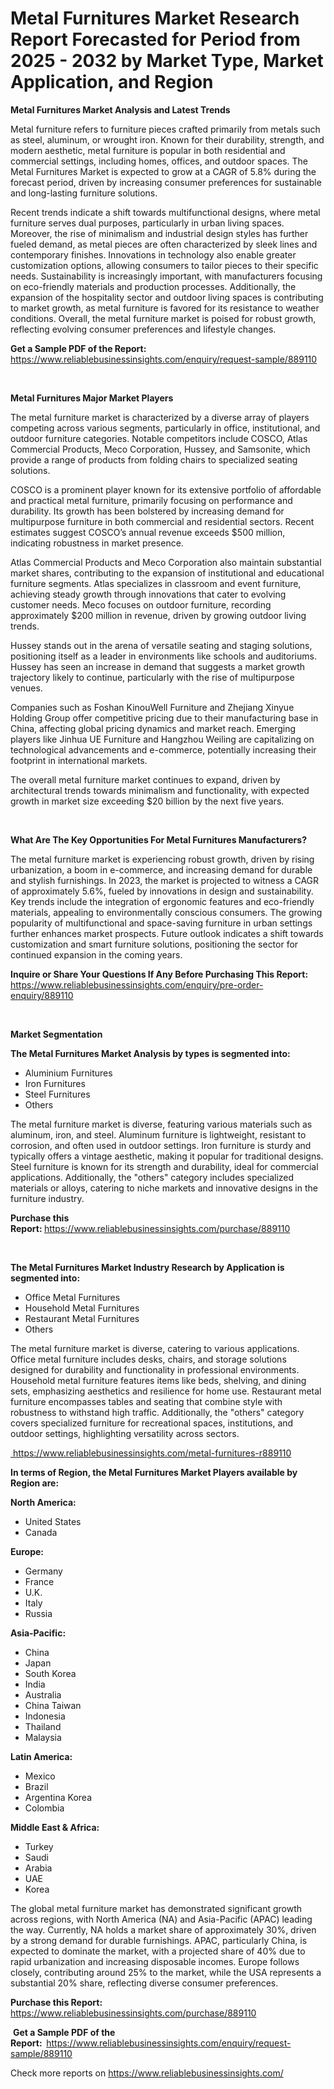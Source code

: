 <p><h1>Metal Furnitures Market Research Report Forecasted for Period from 2025 -  2032 by Market Type, Market Application, and Region</h1></p><p><strong>Metal Furnitures Market Analysis and Latest Trends</strong></p>
<p><p>Metal furniture refers to furniture pieces crafted primarily from metals such as steel, aluminum, or wrought iron. Known for their durability, strength, and modern aesthetic, metal furniture is popular in both residential and commercial settings, including homes, offices, and outdoor spaces. The Metal Furnitures Market is expected to grow at a CAGR of 5.8% during the forecast period, driven by increasing consumer preferences for sustainable and long-lasting furniture solutions.</p><p>Recent trends indicate a shift towards multifunctional designs, where metal furniture serves dual purposes, particularly in urban living spaces. Moreover, the rise of minimalism and industrial design styles has further fueled demand, as metal pieces are often characterized by sleek lines and contemporary finishes. Innovations in technology also enable greater customization options, allowing consumers to tailor pieces to their specific needs. Sustainability is increasingly important, with manufacturers focusing on eco-friendly materials and production processes. Additionally, the expansion of the hospitality sector and outdoor living spaces is contributing to market growth, as metal furniture is favored for its resistance to weather conditions. Overall, the metal furniture market is poised for robust growth, reflecting evolving consumer preferences and lifestyle changes.</p></p>
<p><strong>Get a Sample PDF of the Report:&nbsp;</strong> <a href="https://www.reliablebusinessinsights.com/enquiry/request-sample/889110?utm_campaign=2142&utm_medium=2&utm_source=Github&utm_content=ia&utm_term=07022025&utm_id=metal-furnitures">https://www.reliablebusinessinsights.com/enquiry/request-sample/889110</a></p>
<p>&nbsp;</p>
<p><strong>Metal Furnitures Major Market Players</strong></p>
<p><p>The metal furniture market is characterized by a diverse array of players competing across various segments, particularly in office, institutional, and outdoor furniture categories. Notable competitors include COSCO, Atlas Commercial Products, Meco Corporation, Hussey, and Samsonite, which provide a range of products from folding chairs to specialized seating solutions.</p><p>COSCO is a prominent player known for its extensive portfolio of affordable and practical metal furniture, primarily focusing on performance and durability. Its growth has been bolstered by increasing demand for multipurpose furniture in both commercial and residential sectors. Recent estimates suggest COSCO’s annual revenue exceeds $500 million, indicating robustness in market presence.</p><p>Atlas Commercial Products and Meco Corporation also maintain substantial market shares, contributing to the expansion of institutional and educational furniture segments. Atlas specializes in classroom and event furniture, achieving steady growth through innovations that cater to evolving customer needs. Meco focuses on outdoor furniture, recording approximately $200 million in revenue, driven by growing outdoor living trends.</p><p>Hussey stands out in the arena of versatile seating and staging solutions, positioning itself as a leader in environments like schools and auditoriums. Hussey has seen an increase in demand that suggests a market growth trajectory likely to continue, particularly with the rise of multipurpose venues.</p><p>Companies such as Foshan KinouWell Furniture and Zhejiang Xinyue Holding Group offer competitive pricing due to their manufacturing base in China, affecting global pricing dynamics and market reach. Emerging players like Jinhua UE Furniture and Hangzhou Weiling are capitalizing on technological advancements and e-commerce, potentially increasing their footprint in international markets.</p><p>The overall metal furniture market continues to expand, driven by architectural trends towards minimalism and functionality, with expected growth in market size exceeding $20 billion by the next five years.</p></p>
<p>&nbsp;</p>
<p><strong>What Are The Key Opportunities For Metal Furnitures Manufacturers?</strong></p>
<p><p>The metal furniture market is experiencing robust growth, driven by rising urbanization, a boom in e-commerce, and increasing demand for durable and stylish furnishings. In 2023, the market is projected to witness a CAGR of approximately 5.6%, fueled by innovations in design and sustainability. Key trends include the integration of ergonomic features and eco-friendly materials, appealing to environmentally conscious consumers. The growing popularity of multifunctional and space-saving furniture in urban settings further enhances market prospects. Future outlook indicates a shift towards customization and smart furniture solutions, positioning the sector for continued expansion in the coming years.</p></p>
<p><strong>Inquire or Share Your Questions If Any Before Purchasing This Report:</strong> <a href="https://www.reliablebusinessinsights.com/enquiry/pre-order-enquiry/889110?utm_campaign=2142&utm_medium=2&utm_source=Github&utm_content=ia&utm_term=07022025&utm_id=metal-furnitures">https://www.reliablebusinessinsights.com/enquiry/pre-order-enquiry/889110</a></p>
<p>&nbsp;</p>
<p><strong>Market Segmentation</strong></p>
<p><strong>The Metal Furnitures Market Analysis by types is segmented into:</strong></p>
<p><ul><li>Aluminium Furnitures</li><li>Iron Furnitures</li><li>Steel Furnitures</li><li>Others</li></ul></p>
<p><p>The metal furniture market is diverse, featuring various materials such as aluminum, iron, and steel. Aluminum furniture is lightweight, resistant to corrosion, and often used in outdoor settings. Iron furniture is sturdy and typically offers a vintage aesthetic, making it popular for traditional designs. Steel furniture is known for its strength and durability, ideal for commercial applications. Additionally, the "others" category includes specialized materials or alloys, catering to niche markets and innovative designs in the furniture industry.</p></p>
<p><strong>Purchase this Report:&nbsp;</strong><a href="https://www.reliablebusinessinsights.com/purchase/889110?utm_campaign=2142&utm_medium=2&utm_source=Github&utm_content=ia&utm_term=07022025&utm_id=metal-furnitures">https://www.reliablebusinessinsights.com/purchase/889110</a></p>
<p>&nbsp;</p>
<p><strong>The Metal Furnitures Market Industry Research by Application is segmented into:</strong></p>
<p><ul><li>Office Metal Furnitures</li><li>Household Metal Furnitures</li><li>Restaurant Metal Furnitures</li><li>Others</li></ul></p>
<p><p>The metal furniture market is diverse, catering to various applications. Office metal furniture includes desks, chairs, and storage solutions designed for durability and functionality in professional environments. Household metal furniture features items like beds, shelving, and dining sets, emphasizing aesthetics and resilience for home use. Restaurant metal furniture encompasses tables and seating that combine style with robustness to withstand high traffic. Additionally, the "others" category covers specialized furniture for recreational spaces, institutions, and outdoor settings, highlighting versatility across sectors.</p></p>
<p><a href="https://www.reliablebusinessinsights.com/metal-furnitures-r889110?utm_campaign=2142&utm_medium=2&utm_source=Github&utm_content=ia&utm_term=07022025&utm_id=metal-furnitures">&nbsp;https://www.reliablebusinessinsights.com/metal-furnitures-r889110</a></p>
<p><strong>In terms of Region, the Metal Furnitures Market Players available by Region are:</strong></p>
<p>
    <p> <strong> North America: </strong>
        <ul>
            <li>United States</li>
            <li>Canada</li>
        </ul>
        </p> 
    <p> <strong> Europe: </strong>
        <ul>
            <li>Germany</li>
            <li>France</li>
            <li>U.K.</li>
            <li>Italy</li>
            <li>Russia</li>
        </ul>
        </p> 
    <p> <strong> Asia-Pacific: </strong>
        <ul>
            <li>China</li>
            <li>Japan</li>
            <li>South Korea</li>
            <li>India</li>
            <li>Australia</li>
            <li>China Taiwan</li>
            <li>Indonesia</li>
            <li>Thailand</li>
            <li>Malaysia</li>
        </ul>
        </p> 
    <p> <strong> Latin America: </strong>
        <ul>
            <li>Mexico</li>
            <li>Brazil</li>
            <li>Argentina Korea</li>
            <li>Colombia</li>
        </ul>
        </p> 
    <p> <strong> Middle East & Africa: </strong>
        <ul>
            <li>Turkey</li>
            <li>Saudi</li>
            <li>Arabia</li>
            <li>UAE</li>
            <li>Korea</li>
        </ul>
    </p>
    </p>
<p><p>The global metal furniture market has demonstrated significant growth across regions, with North America (NA) and Asia-Pacific (APAC) leading the way. Currently, NA holds a market share of approximately 30%, driven by a strong demand for durable furnishings. APAC, particularly China, is expected to dominate the market, with a projected share of 40% due to rapid urbanization and increasing disposable incomes. Europe follows closely, contributing around 25% to the market, while the USA represents a substantial 20% share, reflecting diverse consumer preferences.</p></p>
<p><strong>Purchase this Report: </strong><a href="https://www.reliablebusinessinsights.com/purchase/889110?utm_campaign=2142&utm_medium=2&utm_source=Github&utm_content=ia&utm_term=07022025&utm_id=metal-furnitures">https://www.reliablebusinessinsights.com/purchase/889110</a></p>
<p>&nbsp;<strong>Get a Sample PDF of the Report:&nbsp;&nbsp;</strong><a href="https://www.reliablebusinessinsights.com/enquiry/request-sample/889110?utm_campaign=2142&utm_medium=2&utm_source=Github&utm_content=ia&utm_term=07022025&utm_id=metal-furnitures">https://www.reliablebusinessinsights.com/enquiry/request-sample/889110</a></p>
<p><strong></strong></p>
<p>Check more reports on <a href="https://www.reliablebusinessinsights.com/?utm_campaign=2142&utm_medium=2&utm_source=Github&utm_content=ia&utm_term=07022025&utm_id=metal-furnitures">https://www.reliablebusinessinsights.com/</a></p>